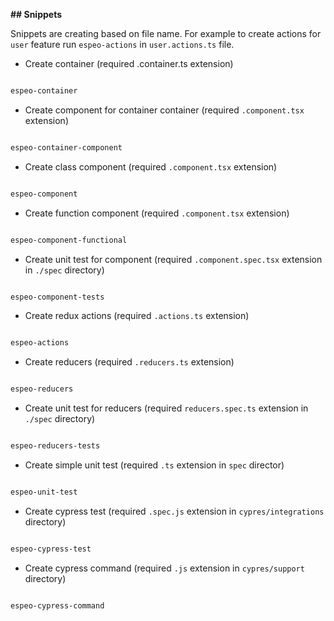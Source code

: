 **## Snippets**

Snippets are creating based on file name. For example to create actions for `user` feature run `espeo-actions` in `user.actions.ts` file.

- Create container (required .container.ts extension)

```bash

espeo-container

```

- Create component for container container (required `.component.tsx` extension)

```bash

espeo-container-component

```

- Create class component (required `.component.tsx` extension)

```bash

espeo-component

```

- Create function component (required `.component.tsx` extension)

```bash

espeo-component-functional

```

- Create unit test for component (required `.component.spec.tsx` extension in `./spec` directory)

```bash

espeo-component-tests

```

- Create redux actions (required `.actions.ts` extension)

```bash

espeo-actions

```

- Create reducers (required `.reducers.ts` extension)

```bash

espeo-reducers

```

- Create unit test for reducers (required `reducers.spec.ts` extension in `./spec` directory)

```bash

espeo-reducers-tests

```

- Create simple unit test (required `.ts` extension in `spec` director)

```bash

espeo-unit-test

```

- Create cypress test (required `.spec.js` extension in `cypres/integrations` directory)

```bash

espeo-cypress-test

```

- Create cypress command (required `.js` extension in `cypres/support` directory)

```bash

espeo-cypress-command

```

